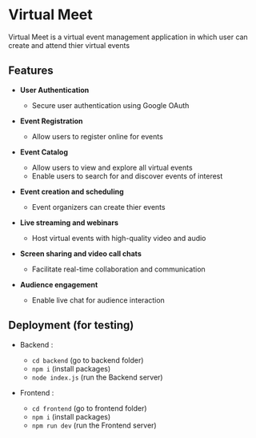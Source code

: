 
# Virtual Meet
Virtual Meet is a virtual event management application in which user can create and attend thier virtual events 
## Features

- **User Authentication** 
    - Secure user authentication using Google OAuth

- **Event Registration**
    - Allow users to register online for events

- **Event Catalog**
    - Allow users to view and explore all virtual events
    - Enable users to search for and discover events of interest

- **Event creation and scheduling**
    - Event organizers can create thier events

- **Live streaming and webinars**
    - Host virtual events with high-quality video and audio

- **Screen sharing and video call chats**
    - Facilitate real-time collaboration and communication

- **Audience engagement**
    - Enable live chat for audience interaction
## Deployment (for testing)
 - Backend :
   - `cd backend` (go to backend folder)
   - `npm i` (install packages)
   - `node index.js` (run the Backend server)

 - Frontend :
   - `cd frontend` (go to frontend folder)
   - `npm i` (install packages)
   - `npm run dev` (run the Frontend server)
